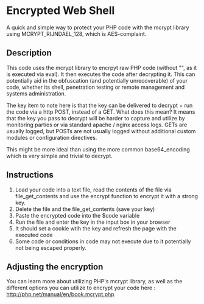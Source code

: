 # Encrypted Web Shell

A quick and simple way to protect your PHP code with the mcrypt library using MCRYPT_RIJNDAEL_128, which is AES-complaint.

## Description

This code uses the mcrypt library to encrpyt raw PHP code (without "<?php ?>", as it is executed via eval).
It then executes the code after decrypting it. This can potentially aid in the obfuscation (and potentially unrecoverable)
of your code, whether its shell, penetration testing or remote management and systems administration.

The key item to note here is that the key can be delivered to decrypt + run the code via a http POST, instead of a GET.
What does this mean? It means that the key you pass to decrypt will be harder to capture and utilize by monitoring parties or
via standard apache / nginx access logs. GETs are usually logged, but POSTs are not usually logged without additional
custom modules or configuration directives.

This might be more ideal than using the more common base64_encoding which is very simple and trivial to decrypt.


## Instructions

1. Load your code into a text file, read the contents of the file via file_get_contents and use the encrypt function to encrypt it with
a strong key.
2. Delete the file and the file_get_contents (save your key)
3. Paste the encrypted code into the $code variable
4. Run the file and enter the key in the input box in your browser
5. It should set a cookie wtih the key and refresh the page with the executed code
6. Some code or conditions in code may not execute due to it potentially not being escaped properly.

## Adjusting the encryption

You can learn more about utilizing PHP's mcrypt library, as well as the different options you can utilize to encrypt your code here : http://php.net/manual/en/book.mcrypt.php


